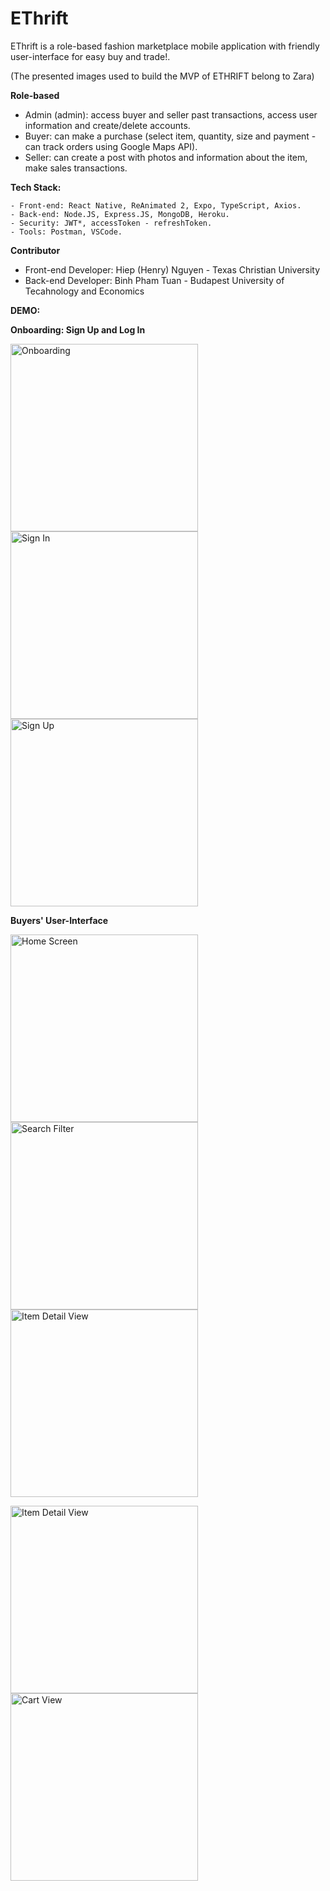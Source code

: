 # EThrift

EThrift is a role-based fashion marketplace mobile application with friendly user-interface for easy buy and trade!.

(The presented images used to build the MVP of ETHRIFT belong to Zara)

**Role-based**

- Admin (admin): access buyer and seller past transactions, access user information and create/delete accounts.
- Buyer: can make a purchase (select item, quantity, size and payment - can track orders using Google Maps API).
- Seller: can create a post with photos and information about the item, make sales transactions.

**Tech Stack:**

    - Front-end: React Native, ReAnimated 2, Expo, TypeScript, Axios.
    - Back-end: Node.JS, Express.JS, MongoDB, Heroku.
    - Security: JWT*, accessToken - refreshToken.
    - Tools: Postman, VSCode.

**Contributor**

- Front-end Developer: Hiep (Henry) Nguyen - Texas Christian University
- Back-end Developer: Binh Pham Tuan - Budapest University of Tecahnology and Economics

**DEMO:**


**Onboarding: Sign Up and Log In**

<p float="left">
	<img src="https://user-images.githubusercontent.com/43158356/183021592-9a24584e-74ae-46db-b0cf-91586ab3bd55.PNG" title="Onboarding" width="300"/>
	<img src="https://user-images.githubusercontent.com/43158356/183021715-50197439-aa9d-4501-97d5-fa1b23695a26.PNG" title="Sign In" width="300"/>
	<img src="https://user-images.githubusercontent.com/43158356/183021777-ac85a8cc-7c0e-49bd-8ad8-1f925ec75da0.PNG" title="Sign Up" width="300"/>
</p>

<p></p>

**Buyers' User-Interface**

<p float="left">
	<img src="https://github.com/hiepnnguyentcu/EThrift/blob/a2892c423a5f4b5747a27b8899689cd186d481cd/client/demo/E1.gif" title="Home Screen" width="300"/>
	<img src="https://github.com/hiepnnguyentcu/EThrift/blob/a2892c423a5f4b5747a27b8899689cd186d481cd/client/demo/E2.gif" title="Search Filter" width="300"/>
	<img src="https://github.com/hiepnnguyentcu/EThrift/blob/a2892c423a5f4b5747a27b8899689cd186d481cd/client/demo/E3.gif" title="Item Detail View" width="300"/>
</p>


<p float="left">
	<img src="https://github.com/hiepnnguyentcu/EThrift/blob/a2892c423a5f4b5747a27b8899689cd186d481cd/client/demo/E4.gif" title="Item Detail View" width="300"/>
	<img src="https://github.com/hiepnnguyentcu/EThrift/blob/bb5c49032e049e388033d7880b96d812eaf76342/client/demo/E5.gif" title="Cart View" width="300"/>
</p>









